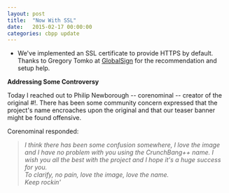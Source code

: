 ```yaml
---
layout: post
title:  "Now With SSL"
date:   2015-02-17 00:00:00
categories: cbpp update
---
```

+ We've implemented an SSL certificate to provide HTTPS by default. Thanks to
Gregory Tomko at [GlobalSign](https://www.globalsign.com) for the recommendation and setup help.

**Addressing Some Controversy**

Today I reached out to Philip Newborough -- corenominal -- creator of the
original #!. There has been some community concern expressed that the project's
name encroaches upon the original and that our teaser banner might be found
offensive.  

Corenominal responded:  
>*I think there has been some confusion somewhere, I love the image and
  I have no problem with you using the CrunchBang++ name. I wish you all
  the best with the project and I hope it's a huge success for you.  
>To clarify, no pain, love the image, love the name.  
>Keep rockin'*
